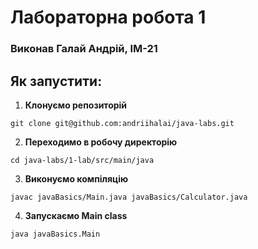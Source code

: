 # Лабораторна робота 1

### Виконав Галай Андрій, ІМ-21

## Як запустити:
1. **Клонуємо репозиторій**
```shell
git clone git@github.com:andriihalai/java-labs.git
```

2. **Переходимо в робочу директорію**
```shell
cd java-labs/1-lab/src/main/java
```

3. **Виконуємо компіляцію**
```shell
javac javaBasics/Main.java javaBasics/Calculator.java
```

4. **Запускаємо Main class**
```shell
java javaBasics.Main
```
